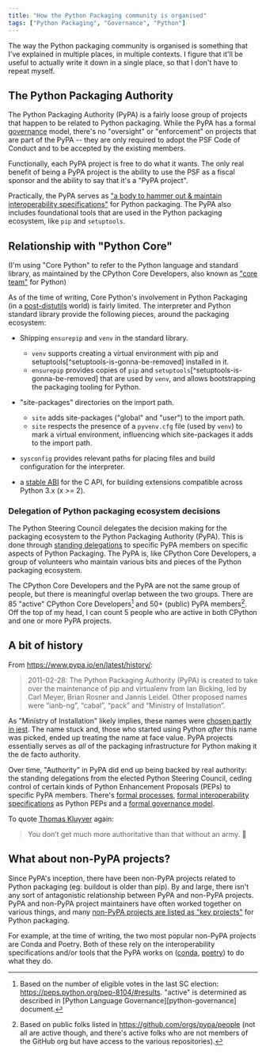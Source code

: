 ```yaml
---
title: "How the Python Packaging community is organised"
tags: ["Python Packaging", "Governance", "Python"]
---
```


The way the Python packaging community is organised is something that I've
explained in multiple places, in multiple contexts. I figure that it'll be
useful to actually write it down in a single place, so that I don't have to
repeat myself.

## The Python Packaging Authority

The Python Packaging Authority (PyPA) is a fairly loose group of projects that
happen to be related to Python packaging. While the PyPA has a formal
[governance](https://peps.python.org/pep-0609/) model, there's no "oversight" or
"enforcement" on projects that are part of the PyPA -- they are only required to
adopt the PSF Code of Conduct and to be accepted by the existing members.

Functionally, each PyPA project is free to do what it wants. The only real
benefit of being a PyPA project is the ability to use the PSF as a fiscal
sponsor and the ability to say that it's a "PyPA project".

Practically, the PyPA serves as ["a body to hammer out & maintain
interoperability specifications"][pypa-hammer-specs] for Python packaging. The
PyPA also includes foundational tools that are used in the Python packaging
ecosystem, like `pip` and `setuptools`.

## Relationship with "Python Core"

(I'm using "Core Python" to refer to the Python language and standard library,
as maintained by the CPython Core Developers, also known as ["core
team"][cpython-core-team] for Python)

As of the time of writing, Core Python's involvement in Python Packaging (in a
[post-distutils](https://peps.python.org/pep-0632/) world) is fairly limited.
The interpreter and Python standard library provide the following pieces, around
the packaging ecosystem:

- Shipping `ensurepip` and `venv` in the standard library.

  - `venv` supports creating a virtual environment with pip and
    setuptools[^setuptools-is-gonna-be-removed] installed in it.
  - `ensurepip` provides copies of `pip` and
    `setuptools`[^setuptools-is-gonna-be-removed] that are used by `venv`, and
    allows bootstrapping the packaging tooling for Python.

- "site-packages" directories on the import path.

  - `site` adds site-packages ("global" and "user") to the import path.
  - `site` respects the presence of a `pyvenv.cfg` file (used by `venv`) to mark
    a virtual environment, influencing which site-packages it adds to the import
    path.

- `sysconfig` provides relevant paths for placing files and build configuration
  for the interpreter.

- a [stable ABI](https://docs.python.org/3/c-api/stable.html) for the C API, for
  building extensions compatible across Python 3.x (x >= 2).

### Delegation of Python packaging ecosystem decisions

The Python Steering Council delegates the decision making for the packaging
ecosystem to the Python Packaging Authority (PyPA). This is done through
[standing delegations][pypa-delegations] to specific PyPA members on specific
aspects of Python Packaging. The PyPA is, like CPython Core Developers, a group
of volunteers who maintain various bits and pieces of the Python packaging
ecosystem.

The CPython Core Developers and the PyPA are not the same group of people, but
there is meaningful overlap between the two groups. There are 85 "active"
CPython Core Developers[^cpython-count] and 50+ (public) PyPA
members[^pypa-count]. Off the top of my head, I can count 5 people who are
active in both CPython and one or more PyPA projects.

## A bit of history

From https://www.pypa.io/en/latest/history/:

> 2011-02-28: The Python Packaging Authority (PyPA) is created to take over the
> maintenance of pip and virtualenv from Ian Bicking, led by Carl Meyer, Brian
> Rosner and Jannis Leidel. Other proposed names were “ianb-ng”, “cabal”, “pack”
> and “Ministry of Installation”.

As "Ministry of Installation" likely implies, these names were [chosen partly in
jest][jest]. The name stuck and, those who started using Python _after_ this
name was picked, ended up treating the name at face value. PyPA projects
essentially serves as _all_ of the packaging infrastructure for Python making it
the de facto authority.

Over time, "Authority" in PyPA did end up being backed by real authority: the
standing delegations from the elected Python Steering Council, ceding control of
certain kinds of Python Enhancement Proposals (PEPs) to specific PyPA members.
There's [formal processes][process], [formal interoperability
specifications][specs] as Python PEPs and a [formal governance
model][governance].

To quote [Thomas Kluyver][pypa-hammer-specs] again:

> You don’t get much more authoritative than that without an army.
> :slightly_smiling_face:

## What about non-PyPA projects?

Since PyPA's inception, there have been non-PyPA projects related to Python
packaging (eg: buildout is older than pip). By and large, there isn't any sort
of antagonistic relationship between PyPA and non-PyPA projects. PyPA and
non-PyPA project maintainers have often worked together on various things, and
many [non-PyPA projects are listed as "key projects"][key-projects] for Python
packaging.

For example, at the time of writing, the two most popular non-PyPA projects are
Conda and Poetry. Both of these rely on the interoperability specifications
and/or tools that the PyPA works on ([conda][conda-build],
[poetry][poetry-pyproject]) to do what they do.

[pypa-delegations]:
  https://github.com/python/steering-council/blob/main/process/standing-delegations.md#pypa-delegations
[pypa-hammer-specs]:
  https://discuss.python.org/t/what-is-the-pypa/12297/2?u=pradyunsg
[cpython-core-team]: https://peps.python.org/pep-0013/#the-core-team
[jest]: https://discuss.python.org/t/what-is-the-pypa/12297/6?u=pradyunsg
[specs]: https://peps.python.org/topic/packaging/
[process]: https://www.pypa.io/en/latest/specifications/
[governance]: https://peps.python.org/pep-0609/
[conda-build]: https://conda-forge.org/docs/maintainer/adding_pkgs.html#use-pip
[poetry-pyproject]: https://python-poetry.org/docs/pyproject/#poetry-and-pep-517
[key-projects]:
  https://packaging.python.org/en/latest/key_projects/#non-pypa-projects

[^cpython-count]:
    Based on the number of eligible votes in the last SC election:
    <https://peps.python.org/pep-8104/#results>. "active" is determined as
    described in [Python Language Governance][python-governance] document.

[^pypa-count]:
    Based on public folks listed in https://github.com/orgs/pypa/people (not all
    are active though, and there's active folks who are not members of the
    GitHub org but have access to the various repositories).

